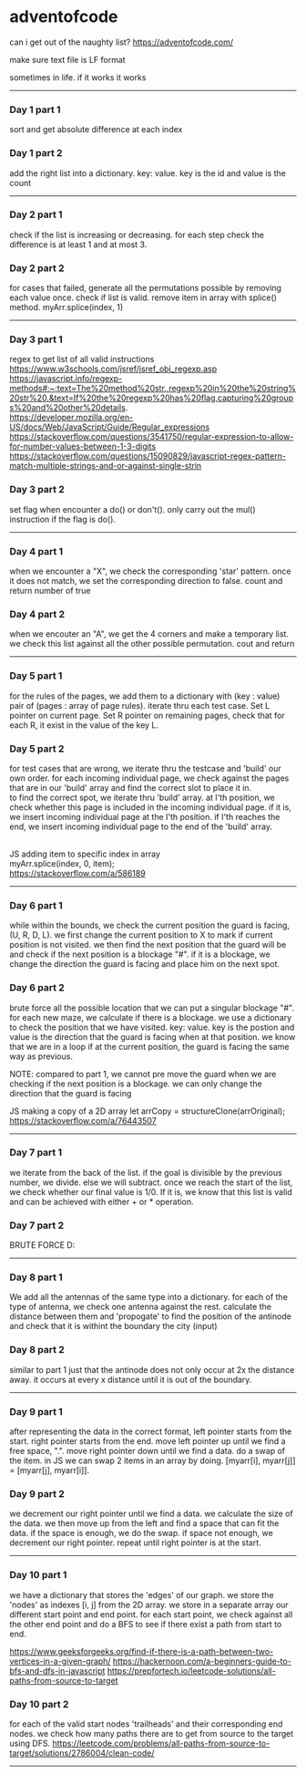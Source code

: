 # adventofcode

can i get out of the naughty list?
https://adventofcode.com/

make sure text file is LF format

sometimes in life. if it works it works

---

### Day 1 part 1

sort and get absolute difference at each index

### Day 1 part 2

add the right list into a dictionary. key: value. key is the id and value is the count

---

### Day 2 part 1

check if the list is increasing or decreasing. for each step check the difference is at least 1 and at most 3.

### Day 2 part 2

for cases that failed, generate all the permutations possible by removing each value once. check if list is valid. remove item in array with splice() method. myArr.splice(index, 1)

---

### Day 3 part 1

regex to get list of all valid instructions
https://www.w3schools.com/jsref/jsref_obj_regexp.asp \
https://javascript.info/regexp-methods#:~:text=The%20method%20str.,regexp%20in%20the%20string%20str%20.&text=If%20the%20regexp%20has%20flag,capturing%20groups%20and%20other%20details. \
https://developer.mozilla.org/en-US/docs/Web/JavaScript/Guide/Regular_expressions \
https://stackoverflow.com/questions/3541750/regular-expression-to-allow-for-number-values-between-1-3-digits \
https://stackoverflow.com/questions/15090829/javascript-regex-pattern-match-multiple-strings-and-or-against-single-strin

### Day 3 part 2

set flag when encounter a do() or don't(). only carry out the mul() instruction if the flag is do().

---

### Day 4 part 1

when we encounter a "X", we check the corresponding 'star' pattern. once it does not match, we set the corresponding direction to false. count and return number of true

### Day 4 part 2

when we encouter an "A", we get the 4 corners and make a temporary list. we check this list against all the other possible permutation. cout and return

---

### Day 5 part 1

for the rules of the pages, we add them to a dictionary with (key : value) pair of (pages : array of page rules). iterate thru each test case. Set L pointer on current page. Set R pointer on remaining pages, check that for each R, it exist in the value of the key L.

### Day 5 part 2

for test cases that are wrong, we iterate thru the testcase and 'build' our own order. for each incoming individual page, we check against the pages that are in our 'build' array and find the correct slot to place it in. \
to find the correct spot, we iterate thru 'build' array. at I'th position, we check whether this page is included in the incoming individual page. if it is, we insert incoming individual page at the I'th position. if I'th reaches the end, we insert incoming individual page to the end of the 'build' array.

\
JS adding item to specific index in array \
myArr.splice(index, 0, item); \
https://stackoverflow.com/a/586189

---

### Day 6 part 1

while within the bounds, we check the current position the guard is facing, (U, R, D, L). we first change the current position to X to mark if current position is not visited. we then find the next position that the guard will be and check if the next position is a blockage "#". if it is a blockage, we change the direction the guard is facing and place him on the next spot.

### Day 6 part 2

brute force all the possible location that we can put a singular blockage "#". for each new maze, we calculate if there is a blockage. we use a dictionary to check the position that we have visited. key: value. key is the postion and value is the direction that the guard is facing when at that position. we know that we are in a loop if at the current position, the guard is facing the same way as previous.

NOTE: compared to part 1, we cannot pre move the guard when we are checking if the next position is a blockage. we can only change the direction that the guard is facing

JS making a copy of a 2D array
let arrCopy = structureClone(arrOriginal);
https://stackoverflow.com/a/76443507

---

### Day 7 part 1

we iterate from the back of the list. if the goal is divisible by the previous number, we divide. else we will subtract. once we reach the start of the list, we check whether our final value is 1/0. If it is, we know that this list is valid and can be achieved with either + or \* operation.

### Day 7 part 2

BRUTE FORCE D:

---

### Day 8 part 1

We add all the antennas of the same type into a dictionary. for each of the type of antenna, we check one antenna against the rest. calculate the distance between them and 'propogate' to find the position of the antinode and check that it is withint the boundary the city (input)

### Day 8 part 2

similar to part 1 just that the antinode does not only occur at 2x the distance away. it occurs at every x distance until it is out of the boundary.

---

### Day 9 part 1

after representing the data in the correct format, left pointer starts from the start. right pointer starts from the end. move left pointer up until we find a free space, ".". move right pointer down until we find a data. do a swap of the item.
in JS we can swap 2 items in an array by doing. [myarr[i], myarr[j]] = [myarr[j], myarr[i]].

### Day 9 part 2

we decrement our right pointer until we find a data. we calculate the size of the data. we then move up from the left and find a space that can fit the data. if the space is enough, we do the swap. if space not enough, we decrement our right pointer. repeat until right pointer is at the start.

---

### Day 10 part 1

we have a dictionary that stores the 'edges' of our graph. we store the 'nodes' as indexes [i, j] from the 2D array. we store in a separate array our different start point and end point. for each start point, we check against all the other end point and do a BFS to see if there exist a path from start to end.

https://www.geeksforgeeks.org/find-if-there-is-a-path-between-two-vertices-in-a-given-graph/
https://hackernoon.com/a-beginners-guide-to-bfs-and-dfs-in-javascript
https://prepfortech.io/leetcode-solutions/all-paths-from-source-to-target

### Day 10 part 2

for each of the valid start nodes 'trailheads' and their corresponding end nodes. we check how many paths there are to get from source to the target using DFS.
https://leetcode.com/problems/all-paths-from-source-to-target/solutions/2786004/clean-code/

---
